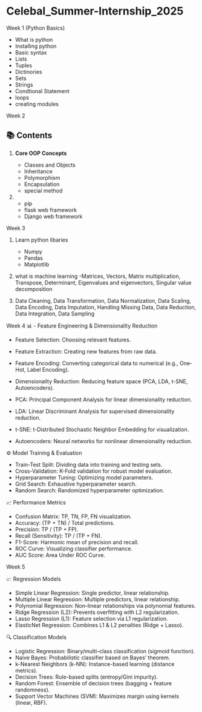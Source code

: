 # Celebal_Summer-Internship_2025
Week 1 (Python Basics)
- What is python
- Installing python
- Basic syntax
- Lists
- Tuples
- Dictinories
- Sets
- Strings
- Condtional Statement
- loops
- creating modules


Week 2 
## 📚 Contents

1. **Core OOP Concepts**
   - Classes and Objects
   - Inheritance
   - Polymorphism
   - Encapsulation
   - special method
   
2. - pip
   - flask web framework
   - Django web framework

Week 3 
1. Learn python libaries
   - Numpy
   - Pandas
   - Matplotlib
2. what is machine learning
   -Matrices, Vectors, Matrix multiplication, Transpose, Determinant, Eigenvalues and eigenvectors, Singular value decomposition
   
4. Data Cleaning, Data Transformation, Data Normalization, Data Scaling, Data Encoding, Data Imputation, Handling Missing Data, Data Reduction, Data Integration, Data Sampling

Week 4 
📊 - Feature Engineering & Dimensionality Reduction

- Feature Selection: Choosing relevant features.
- Feature Extraction: Creating new features from raw data.
- Feature Encoding: Converting categorical data to numerical (e.g., One-Hot, Label Encoding).
- Dimensionality Reduction: Reducing feature space (PCA, LDA, t-SNE, Autoencoders).

- PCA: Principal Component Analysis for linear dimensionality reduction.
- LDA: Linear Discriminant Analysis for supervised dimensionality reduction.
- t-SNE: t-Distributed Stochastic Neighbor Embedding for visualization.
- Autoencoders: Neural networks for nonlinear dimensionality reduction.

⚙️ Model Training & Evaluation
- Train-Test Split: Dividing data into training and testing sets.
- Cross-Validation: K-Fold validation for robust model evaluation.
- Hyperparameter Tuning: Optimizing model parameters.
- Grid Search: Exhaustive hyperparameter search.
- Random Search: Randomized hyperparameter optimization.

📈 Performance Metrics
- Confusion Matrix: TP, TN, FP, FN visualization.
- Accuracy: (TP + TN) / Total predictions.
- Precision: TP / (TP + FP).
- Recall (Sensitivity): TP / (TP + FN).
- F1-Score: Harmonic mean of precision and recall.
- ROC Curve: Visualizing classifier performance.
- AUC Score: Area Under ROC Curve.

Week 5 

📈 Regression Models
- Simple Linear Regression: Single predictor, linear relationship.
- Multiple Linear Regression: Multiple predictors, linear relationship.
- Polynomial Regression: Non-linear relationships via polynomial features.
- Ridge Regression (L2): Prevents overfitting with L2 regularization.
- Lasso Regression (L1): Feature selection via L1 regularization.
- ElasticNet Regression: Combines L1 & L2 penalties (Ridge + Lasso).

🔍 Classification Models
- Logistic Regression: Binary/multi-class classification (sigmoid function).
- Naive Bayes: Probabilistic classifier based on Bayes’ theorem.
- k-Nearest Neighbors (k-NN): Instance-based learning (distance metrics).
- Decision Trees: Rule-based splits (entropy/Gini impurity).
- Random Forest: Ensemble of decision trees (bagging + feature randomness).
- Support Vector Machines (SVM): Maximizes margin using kernels (linear, RBF).




